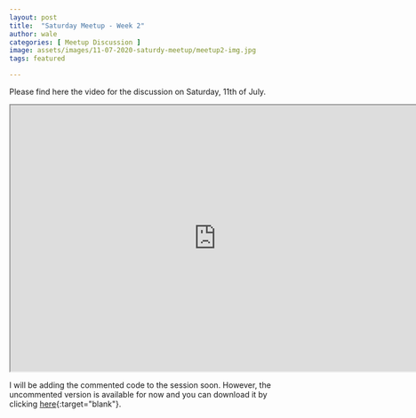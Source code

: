 ```yaml
---
layout: post
title:  "Saturday Meetup - Week 2"
author: wale
categories: [ Meetup Discussion ]
image: assets/images/11-07-2020-saturdy-meetup/meetup2-img.jpg
tags: featured

---
```


Please find here the video for the discussion on Saturday, 11th of July.

<iframe src="https://drive.google.com/file/d/1UWvXa7E4pJ6p9QMysagdOCplDSqvFx4o/preview" width="740" height="480"></iframe>

I will be adding the commented code to the session soon.
However, the uncommented version is available for now and you can download it by clicking [here](/assets/code/saturday-meetup2-july/coin-toss.py){:target="blank"}.
